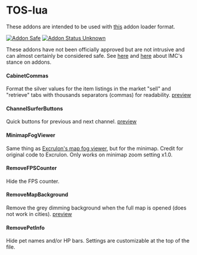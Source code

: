 # TOS-lua
These addons are intended to be used with [this](https://github.com/Excrulon/Tree-of-Savior-Lua-Mods) addon loader format.

[![Addon Safe](https://cdn.rawgit.com/lubien/awesome-tos/master/badges/addon-safe.svg)](https://github.com/lubien/awesome-tos#addons-badges)  [![Addon Status Unknown](https://cdn.rawgit.com/lubien/awesome-tos/master/badges/addon-unknown.svg)](https://github.com/lubien/awesome-tos#addons-badges) 

These addons have not been officially approved but are not intrusive and can almost certainly be considered safe. See [here](https://forum.treeofsavior.com/t/stance-on-addons/141262/3) and [here](https://forum.treeofsavior.com/t/stance-on-addons/141262/24) about IMC's stance on addons.

#### CabinetCommas
Format the silver values for the item listings in the market "sell" and "retrieve" tabs with thousands separators (commas) for readability. [preview](https://i.imgur.com/0jnNGxx.png)

#### ChannelSurferButtons
Quick buttons for previous and next channel. [preview](https://i.imgur.com/IgJLY0a.png)

#### MinimapFogViewer
Same thing as [Excrulon's map fog viewer](https://github.com/Excrulon/Tree-of-Savior-Lua-Mods/blob/master/addons/mapfogviewer/mapfogviewer.lua), but for the minimap. Credit for original code to Excrulon. Only works on minimap zoom setting x1.0.

#### RemoveFPSCounter
Hide the FPS counter.

#### RemoveMapBackground
Remove the grey dimming background when the full map is opened (does not work in cities). [preview](https://i.imgur.com/IfcOlo9.jpg)

#### RemovePetInfo
Hide pet names and/or HP bars. Settings are customizable at the top of the file.
